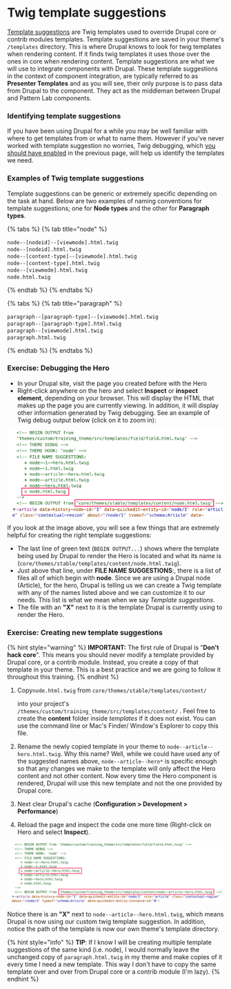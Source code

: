 # Twig template suggestions

[Template suggestions](https://www.drupal.org/docs/8/theming/twig/working-with-twig-templates) are Twig templates used to override Drupal core or contrib modules templates. Template suggestions are saved in your theme's `/templates` directory. This is where Drupal knows to look for twig templates when rendering content. If it finds twig templates it uses those over the ones in core when rendering content.  Template suggestions are what we will use to integrate components with Drupal.  These template suggestions in the context of component integration, are typically referred to as **Presenter Templates** and as you will see, their only purpose is to pass data from Drupal to the component.  They act as the middleman between Drupal and Pattern Lab components.

### Identifying template suggestions

If you have been using Drupal for a while you may be well familiar with where to get templates from or what to name them. However if you've never worked with template suggestion no worries, Twig debugging, which [you should have enabled](https://www.drupal.org/node/2598914) in the previous page, will help us identify the templates we need.

### Examples of Twig template suggestions

Template suggestions can be generic or extremely specific depending on the task at hand.  Below are two examples of naming conventions for template suggestions; one for **Node types** and the other for **Paragraph types**.

{% tabs %}
{% tab title="node" %}
```text
node--[nodeid]--[viewmode].html.twig
node--[nodeid].html.twig
node--[content-type]--[viewmode].html.twig
node--[content-type].html.twig
node--[viewmode].html.twig
node.html.twig
```
{% endtab %}
{% endtabs %}

{% tabs %}
{% tab title="paragraph" %}
```text
paragraph--[paragraph-type]--[viewmode].html.twig
paragraph--[paragraph-type].html.twig
paragraph--[viewmode].html.twig
paragraph.html.twig
```
{% endtab %}
{% endtabs %}

### Exercise:  Debugging the Hero 

* In your Drupal site, visit the page you created before with the Hero
* Right-click anywhere on the hero and select **Inspect**  or **inspect element**, depending on your browser.  This will display the HTML that makes up the page you are currently viewing.  In addition, it will display other information generated by Twig debugging.  See an example of Twig debug output below \(click on it to zoom in\):

![](../.gitbook/assets/twig-template.png)

If you look at the image above, you will see a few things that are extremely helpful for creating the right template suggestions:

* The last line of green text \(`BEGIN OUTPUT...`\) shows where the template being used by Drupal to render the Hero is located and what its name is \(`core/themes/stable/templates/content/node.html.twig`\).
* Just above that line, under **FILE NAME SUGGESTIONS**:, there is a list of files all of which begin with **node**. Since we are using a Drupal node \(Article\), for the hero, Drupal is telling us we can create a Twig template with any of the names listed above and we can customize it to our needs.  This list is what we mean when we say _Template suggestions_.
* The file with an **"X"** next to it is the template Drupal is currently using to render the Hero.

### Exercise: Creating new template suggestions

{% hint style="warning" %}
**IMPORTANT:** The first rule of Drupal is "**Don't hack core**".  This means you should never modify a template provided by Drupal core, or a contrib module.  Instead, you create a copy of that template in your theme.  This is a best practice and we are going to follow it throughout this training.
{% endhint %}

1. Copy`node.html.twig` from `core/themes/stable/templates/content/`

   into your project's `/themes/custom/training_theme/src/templates/content/` .  Feel free to create the **content** folder inside _templates_ if it does not exist.   You can use the command line or Mac's Finder/ Window's Explorer to copy this file.

2. Rename the newly copied template in your theme to `node--article--hero.html.twig`.  Why this name?  Well, while we could have used any of the suggested names above, `node--article--hero*` is specific enough so that any changes we make to the template will only affect the Hero content and not other content.  Now every time the Hero component is rendered, Drupal will use this new template and not the one provided by Drupal core.
3. Next clear Drupal's cache \(**Configuration &gt; Development &gt; Performance**\)
4. Reload the page and inspect the code one more time \(Right-click on Hero and select **Inspect**\).

![](../.gitbook/assets/new-twig-template.png)

Notice there is an **"X"** next to `node--article--hero.html.twig`, which means Drupal is now using our custom twig template suggestion. In addition, notice the path of the template is now our own theme's template directory.

{% hint style="info" %}
**TIP**: If I know I will be creating multiple template suggestions of the same kind \(i.e. node\), I would normally leave the unchanged copy of `paragraph.html.twig` in my theme and make copies of it every time I need a new template. This way I don't have to copy the same template over and over from Drupal core or a contrib module \(I'm lazy\).
{% endhint %}

